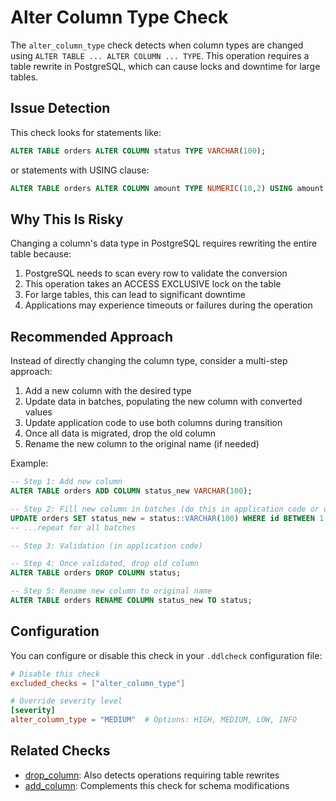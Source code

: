 # Alter Column Type Check

The `alter_column_type` check detects when column types are changed using `ALTER TABLE ... ALTER COLUMN ... TYPE`. This operation requires a table rewrite in PostgreSQL, which can cause locks and downtime for large tables.

## Issue Detection

This check looks for statements like:

```sql
ALTER TABLE orders ALTER COLUMN status TYPE VARCHAR(100);
```

or statements with USING clause:

```sql
ALTER TABLE orders ALTER COLUMN amount TYPE NUMERIC(10,2) USING amount::NUMERIC(10,2);
```

## Why This Is Risky

Changing a column's data type in PostgreSQL requires rewriting the entire table because:

1. PostgreSQL needs to scan every row to validate the conversion
2. This operation takes an ACCESS EXCLUSIVE lock on the table
3. For large tables, this can lead to significant downtime
4. Applications may experience timeouts or failures during the operation

## Recommended Approach

Instead of directly changing the column type, consider a multi-step approach:

1. Add a new column with the desired type
2. Update data in batches, populating the new column with converted values
3. Update application code to use both columns during transition
4. Once all data is migrated, drop the old column
5. Rename the new column to the original name (if needed)

Example:

```sql
-- Step 1: Add new column
ALTER TABLE orders ADD COLUMN status_new VARCHAR(100);

-- Step 2: Fill new column in batches (do this in application code or using a cursor)
UPDATE orders SET status_new = status::VARCHAR(100) WHERE id BETWEEN 1 AND 10000;
-- ...repeat for all batches

-- Step 3: Validation (in application code)

-- Step 4: Once validated, drop old column
ALTER TABLE orders DROP COLUMN status;

-- Step 5: Rename new column to original name
ALTER TABLE orders RENAME COLUMN status_new TO status;
```

## Configuration

You can configure or disable this check in your `.ddlcheck` configuration file:

```toml
# Disable this check
excluded_checks = ["alter_column_type"]

# Override severity level
[severity]
alter_column_type = "MEDIUM"  # Options: HIGH, MEDIUM, LOW, INFO
```

## Related Checks

- [drop_column](drop_column.md): Also detects operations requiring table rewrites
- [add_column](add_column.md): Complements this check for schema modifications 